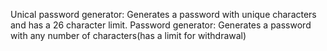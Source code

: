 Unical password generator: Generates a password with unique characters and has a 26 character limit.
Password generator: Generates a password with any number of characters(has a limit for withdrawal)
